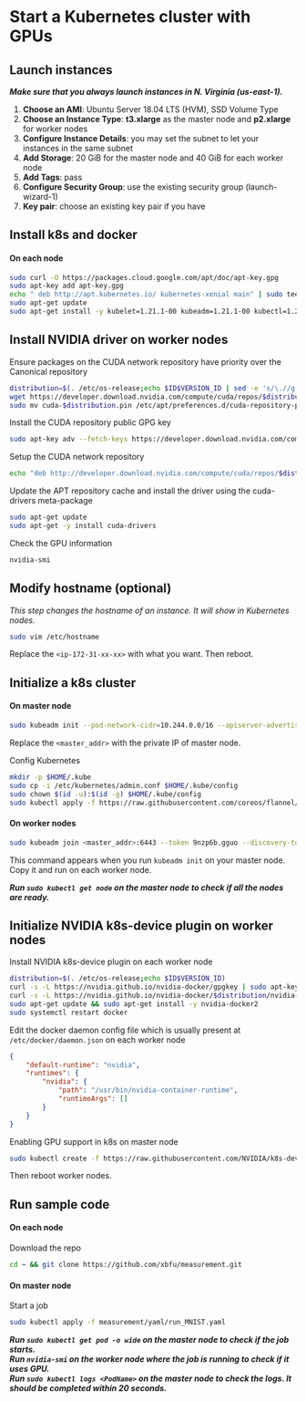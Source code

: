 # Start a Kubernetes cluster with GPUs

## Launch instances
***Make sure that you always launch instances in N. Virginia (us-east-1).***

1. **Choose an AMI**: Ubuntu Server 18.04 LTS (HVM), SSD Volume Type
2. **Choose an Instance Type**: **t3.xlarge** as the master node and **p2.xlarge** for worker nodes
3. **Configure Instance Details**: you may set the subnet to let your instances in the same subnet
4. **Add Storage**: 20 GiB for the master node and 40 GiB for each worker node
5. **Add Tags**: pass
6. **Configure Security Group**: use the existing security group (launch-wizard-1)
7. **Key pair**: choose an existing key pair if you have

## Install k8s and docker
#### On each node
```bash
sudo curl -O https://packages.cloud.google.com/apt/doc/apt-key.gpg
sudo apt-key add apt-key.gpg
echo " deb http://apt.kubernetes.io/ kubernetes-xenial main" | sudo tee -a /etc/apt/sources.list
sudo apt-get update
sudo apt-get install -y kubelet=1.21.1-00 kubeadm=1.21.1-00 kubectl=1.21.1-00 docker.io
```

## Install NVIDIA driver on worker nodes
Ensure packages on the CUDA network repository have priority over the Canonical repository
``` bash
distribution=$(. /etc/os-release;echo $ID$VERSION_ID | sed -e 's/\.//g')
wget https://developer.download.nvidia.com/compute/cuda/repos/$distribution/x86_64/cuda-$distribution.pin
sudo mv cuda-$distribution.pin /etc/apt/preferences.d/cuda-repository-pin-600
```

Install the CUDA repository public GPG key
``` bash
sudo apt-key adv --fetch-keys https://developer.download.nvidia.com/compute/cuda/repos/$distribution/x86_64/7fa2af80.pub
```
Setup the CUDA network repository
``` bash
echo "deb http://developer.download.nvidia.com/compute/cuda/repos/$distribution/x86_64 /" | sudo tee /etc/apt/sources.list.d/cuda.list
```
Update the APT repository cache and install the driver using the cuda-drivers meta-package
``` bash
sudo apt-get update
sudo apt-get -y install cuda-drivers
```
Check the GPU information
``` bash
nvidia-smi
```

## Modify hostname (optional)
*This step changes the hostname of an instance. It will show in Kubernetes nodes.*
```bash
sudo vim /etc/hostname
```
Replace the `<ip-172-31-xx-xx>` with what you want. Then reboot.

## Initialize a k8s cluster
#### On master node
```bash
sudo kubeadm init --pod-network-cidr=10.244.0.0/16 --apiserver-advertise-address=<master_addr>
```
Replace the `<master_addr>` with the private IP of master node.

Config Kubernetes
```bash
mkdir -p $HOME/.kube
sudo cp -i /etc/kubernetes/admin.conf $HOME/.kube/config
sudo chown $(id -u):$(id -g) $HOME/.kube/config
sudo kubectl apply -f https://raw.githubusercontent.com/coreos/flannel/master/Documentation/kube-flannel.yml
```
#### On  worker nodes
```bash
sudo kubeadm join <master_addr>:6443 --token 9nzp6b.gguo --discovery-token-ca-cert-hash sha256:1b9a48db383b
``` 
This command appears when you run `kubeadm init` on your master node. Copy it and run on each worker node.

***Run `sudo kubectl get node` on the master node to check if all the nodes are ready.***

## Initialize NVIDIA k8s-device plugin on worker nodes
Install NVIDIA k8s-device plugin on each worker node
```bash
distribution=$(. /etc/os-release;echo $ID$VERSION_ID)
curl -s -L https://nvidia.github.io/nvidia-docker/gpgkey | sudo apt-key add -
curl -s -L https://nvidia.github.io/nvidia-docker/$distribution/nvidia-docker.list | sudo tee /etc/apt/sources.list.d/nvidia-docker.list
sudo apt-get update && sudo apt-get install -y nvidia-docker2
sudo systemctl restart docker
```
Edit the docker daemon config file which is usually present at `/etc/docker/daemon.json` on each worker node
```json
{
    "default-runtime": "nvidia",
    "runtimes": {
        "nvidia": {
            "path": "/usr/bin/nvidia-container-runtime",
            "runtimeArgs": []
        }
    }
}
```
Enabling GPU support in k8s on master node
``` bash
sudo kubectl create -f https://raw.githubusercontent.com/NVIDIA/k8s-device-plugin/v0.6.0/nvidia-device-plugin.yml
```
Then reboot worker nodes.

## Run sample code
#### On each node
Download the repo
```bash
cd ~ && git clone https://github.com/xbfu/measurement.git
```
#### On master node
Start a job
```bash
sudo kubectl apply -f measurement/yaml/run_MNIST.yaml
```
***Run `sudo kubectl get pod -o wide` on the master node to check if the job starts.***  
***Run `nvidia-smi` on the worker node where the job is running to check if it uses GPU.***  
***Run `sudo kubectl logs <PodName>` on the master node to check the logs. It should be completed within 20 seconds.***  
